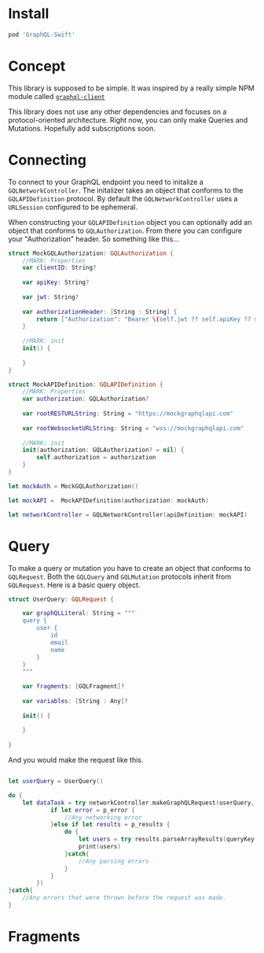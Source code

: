 # Install

```ruby
pod 'GraphQL-Swift'
```

# Concept

This library is supposed to be simple. It was inspired by a really simple NPM module called [`graphql-client`](https://www.npmjs.com/package/graphql-client)

This library does not use any other dependencies and focuses on a protocol-oriented architecture. Right now, you can only make Queries and Mutations. Hopefully add subscriptions soon.

# Connecting

To connect to your GraphQL endpoint you need to initalize a `GQLNetworkController`. The initalizer takes an object that conforms to the `GQLAPIDefinition` protocol. By default the `GQLNetworkController` uses a `URLSession` configured to be ephemeral.

When constructing your `GQLAPIDefinition` object you can optionally add an object that conforms to `GQLAuthorization`. From there you can configure your "Authorization" header. So something like this...

```swift
struct MockGQLAuthorization: GQLAuthorization {
    //MARK: Properties
    var clientID: String?
    
    var apiKey: String?
    
    var jwt: String?
    
    var authorizationHeader: [String : String] {
        return ["Authorization": "Bearer \(self.jwt ?? self.apiKey ?? self.clientID ?? "")"]
    }
    
    //MARK: init
    init() {
        
    }
}

struct MockAPIDefinition: GQLAPIDefinition {
    //MARK: Properties
    var authorization: GQLAuthorization?
    
    var rootRESTURLString: String = "https://mockgraphqlapi.com"
    
    var rootWebsocketURLString: String = "wss://mockgraphqlapi.com"
    
    //MARK: init
    init(authorization: GQLAuthorization? = nil) {
        self.authorization = authorization
    }
}

let mockAuth = MockGQLAuthorization()

let mockAPI =  MockAPIDefinition(authorization: mockAuth)

let networkController = GQLNetworkController(apiDefinition: mockAPI)

```

# Query

To make a query or mutation you have to create an object that conforms to `GQLRequest`. Both the `GQLQuery` and `GQLMutation` protocols inherit from `GQLRequest`. Here is a basic query object.

```swift
struct UserQuery: GQLRequest {

    var graphQLLiteral: String = """
    query {
        user {
            id
            email
            name
        }
    }
    """
    
    var fragments: [GQLFragment]?
    
    var variables: [String : Any]?
    
    init() {
        
    }
    
}
```

And you would make the request like this.

```swift

let userQuery = UserQuery()

do {
    let dataTask = try networkController.makeGraphQLRequest(userQuery, completion: { (p_results, p_error) in
            if let error = p_error {
                //Any networking error
            }else if let results = p_results {
                do {
                    let users = try results.parseArrayResults(queryKey: "user")
                    print(users)
                }catch{
                    //Any parsing errors
                }
            }
        })
}catch{
    //Any errors that were thrown before the request was made.
}

```

# Fragments